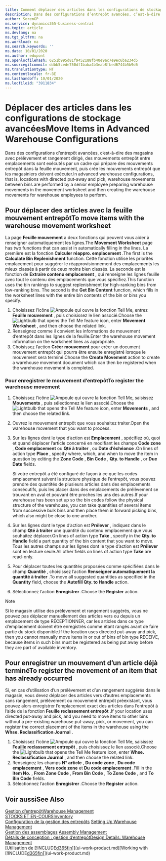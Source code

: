 ```yaml
---
title: Comment déplacer des articles dans les configurations de stockage avancées | Microsoft Docs
description: Dans des configurations d’entrepôt avancées, c’est-à-dire des magasins avec prélèvement et rangement dirigé, des mouvements entrepôt entre emplacements sont exécutés par un cadre qui prépare des mouvements entrepôt dans la feuille mouvement, puis crée les mouvements entrepôt que les magasiniers doivent exécuter.
author: SorenGP
ms.service: dynamics365-business-central
ms.topic: article
ms.devlang: na
ms.tgt_pltfrm: na
ms.workload: na
ms.search.keywords: ''
ms.date: 10/01/2020
ms.author: edupont
ms.openlocfilehash: 6251b995d81f9452188fb40e9ac7e9ec6ba234d5
ms.sourcegitcommit: ddbb5cede750df1baba4b3eab8fbed6744b5b9d6
ms.translationtype: HT
ms.contentlocale: fr-BE
ms.lasthandoff: 10/01/2020
ms.locfileid: "3911834"
---
```

# <a name="move-items-in-advanced-warehouse-configurations"></a><span data-ttu-id="190e3-103">Déplacer des articles dans les configurations de stockage avancées</span><span class="sxs-lookup"><span data-stu-id="190e3-103">Move Items in Advanced Warehouse Configurations</span></span>
<span data-ttu-id="190e3-104">Dans des configurations d’entrepôt avancées, c’est-à-dire des magasins avec prélèvement et rangement dirigé, des mouvements entrepôt entre emplacements sont exécutés par un cadre qui prépare des mouvements entrepôt dans la feuille mouvement, puis crée les mouvements entrepôt que les magasiniers doivent exécuter.</span><span class="sxs-lookup"><span data-stu-id="190e3-104">In advanced warehouse configurations, that is, locations with directed put-away and pick, warehouse movements between bins are performed by a senior employee preparing warehouse movements in the movement worksheet and then creating the warehouse movements for warehouse employees to perform.</span></span>  

## <a name="to-move-items-with-the-warehouse-movement-worksheet"></a><span data-ttu-id="190e3-105">Pour déplacer des articles avec la feuille mouvement entrepôt</span><span class="sxs-lookup"><span data-stu-id="190e3-105">To move items with the warehouse movement worksheet</span></span>
<span data-ttu-id="190e3-106">La page **Feuille mouvement** a deux fonctions qui peuvent vous aider à renseigner automatiquement les lignes.</span><span class="sxs-lookup"><span data-stu-id="190e3-106">The **Movement Worksheet** page has two functions that can assist in automatically filling in the lines.</span></span> <span data-ttu-id="190e3-107">La première est la fonction **Calculer réappro. emplacement** .</span><span class="sxs-lookup"><span data-stu-id="190e3-107">The first is the **Calculate Bin Replenishment** function.</span></span> <span data-ttu-id="190e3-108">Cette fonction utilise les priorités emplacement pour suggérer le réapprovisionnement des emplacements les mieux classés à partir de ceux moins bien classés. La seconde est la fonction de **Extraire contenu emplacement** , qui renseigne les lignes feuille avec tout le contenu des emplacements que vous spécifiez.</span><span class="sxs-lookup"><span data-stu-id="190e3-108">This function uses the bin rankings to suggest replenishment for high-ranking bins from low-ranking bins. The second is the **Get Bin Content** function, which fills in the worksheet lines with the entire bin contents of the bin or bins you specify.</span></span>

1.  <span data-ttu-id="190e3-109">Choisissez l’icône ![Ampoule qui ouvre la fonction Tell Me](media/ui-search/search_small.png "Dites-moi ce que vous voulez faire"), entrez **Feuille mouvement** , puis choisissez le lien associé.</span><span class="sxs-lookup"><span data-stu-id="190e3-109">Choose the ![Lightbulb that opens the Tell Me feature](media/ui-search/search_small.png "Tell me what you want to do") icon, enter **Movement Worksheet** , and then choose the related link.</span></span>  
2.  <span data-ttu-id="190e3-110">Renseignez comme il convient les informations de mouvement d’entrepôt dans les lignes de la feuille.</span><span class="sxs-lookup"><span data-stu-id="190e3-110">Enter the warehouse movement information on the worksheet lines as appropriate.</span></span>  
3. <span data-ttu-id="190e3-111">Choisissez l’action **Créer mouvement** pour créer un document mouvement entrepôt qui pourra être ensuite enregistré lorsque le mouvement sera terminé.</span><span class="sxs-lookup"><span data-stu-id="190e3-111">Choose the **Create Movement** action to create a warehouse movement document which can then be registered when the warehouse movement is completed.</span></span>  

### <a name="to-register-the-warehouse-movement"></a><span data-ttu-id="190e3-112">Pour enregistrer le mouvement d’entrepôt</span><span class="sxs-lookup"><span data-stu-id="190e3-112">To register the warehouse movement</span></span>  
1.  <span data-ttu-id="190e3-113">Choisissez l’icône ![Ampoule qui ouvre la fonction Tell Me](media/ui-search/search_small.png "Dites-moi ce que vous voulez faire"), saisissez **Mouvements** , puis sélectionnez le lien associé.</span><span class="sxs-lookup"><span data-stu-id="190e3-113">Choose the ![Lightbulb that opens the Tell Me feature](media/ui-search/search_small.png "Tell me what you want to do") icon, enter **Movements** , and then choose the related link.</span></span>  
2.  <span data-ttu-id="190e3-114">Ouvrez le mouvement entrepôt que vous souhaitez traiter.</span><span class="sxs-lookup"><span data-stu-id="190e3-114">Open the warehouse movement that you want to process.</span></span>  
3.  <span data-ttu-id="190e3-115">Sur les lignes dont le type d’action est **Emplacement** , spécifiez où, quoi et quand déplacer l’article concerné en modifiant les champs **Code zone** , **Code emplacement** ou **Qté à traiter** , ou **Date d’échéance** .</span><span class="sxs-lookup"><span data-stu-id="190e3-115">On lines of action type **Place** , specify where, which, and when to move the item in question by editing the **Zone Code** , **Bin Code** , **Qty. to Handle** , or **Due Date** fields.</span></span>  

    <span data-ttu-id="190e3-116">Si votre entrepôt a été configuré de façon à ce que les codes emplacement suivent la structure physique de l’entrepôt, vous pouvez prendre des quantités de plusieurs articles dans des emplacements consécutifs, puis les placer dans des emplacements de prélèvement se trouvant en aval et pouvant être proches les uns des autres.</span><span class="sxs-lookup"><span data-stu-id="190e3-116">If your warehouse has been set up so the bin codes follow the physical structure of the warehouse, you can take quantities of several items from successive bulk bins and then place them in forward picking bins, which also might be close to one another.</span></span>  
4.  <span data-ttu-id="190e3-117">Sur les lignes dont le type d’action est **Prélever** , indiquez dans le champ **Qté à traiter** une quantité du contenu emplacement que vous souhaitez déplacer.</span><span class="sxs-lookup"><span data-stu-id="190e3-117">On lines of action type **Take** , specify in the **Qty. to Handle** field a part quantity of the bin content that you want to move.</span></span> <span data-ttu-id="190e3-118">Tous les autres champs sur les lignes dont le type d’action est **Prélever** sont en lecture seule.</span><span class="sxs-lookup"><span data-stu-id="190e3-118">All other fields on lines of action type **Take** are read-only.</span></span>  
5.  <span data-ttu-id="190e3-119">Pour déplacer toutes les quantités proposées comme spécifiées dans le champ **Quantité** , choisissez l’action **Renseigner automatiquement la quantité à traiter** .</span><span class="sxs-lookup"><span data-stu-id="190e3-119">To move all suggested quantities as specified in the **Quantity** field, choose the **Autofill Qty. to Handle** action.</span></span>  
6. <span data-ttu-id="190e3-120">Sélectionnez l’action **Enregistrer** .</span><span class="sxs-lookup"><span data-stu-id="190e3-120">Choose the **Register** action.</span></span>  

> [!NOTE]  
>  <span data-ttu-id="190e3-121">Si le magasin utilise des prélèvement et rangement suggérés, vous ne pouvez pas déplacer manuellement des articles vers ou depuis un emplacement de type RÉCEPTIONNER, car les articles dans ce type d’emplacement doivent être enregistrés comme étant rangés avant de faire partie du stock disponible.</span><span class="sxs-lookup"><span data-stu-id="190e3-121">If the location uses directed put-away and pick, then you cannot manually move items in or out of bins of bin type RECEIVE, because items in such bins must be registered as being put away before they are part of available inventory.</span></span>

## <a name="to-register-the-movement-of-an-item-that-has-already-occurred"></a><span data-ttu-id="190e3-122">Pour enregistrer un mouvement d’un article déjà terminé</span><span class="sxs-lookup"><span data-stu-id="190e3-122">To register the movement of an item that has already occurred</span></span>  
<span data-ttu-id="190e3-123">Si, en cas d’utilisation d’un prélèvement et d’un rangement suggérés dans le magasin, vous devez déplacer des articles vers d’autres emplacements sans rangement, prélèvement ou mouvement entrepôt préexistant, vous pouvez alors enregistrer l’emplacement exact des articles dans l’entrepôt à l’aide de la fonction **Feuille reclassement entrepôt** .</span><span class="sxs-lookup"><span data-stu-id="190e3-123">If your location uses directed put-away and pick, and you need to move items to other bins without a pre-existing warehouse put-away, pick, or movement, you can register the correct placement of the items in the warehouse using the **Whse. Reclassification Journal** .</span></span>

1.  <span data-ttu-id="190e3-124">Choisissez l’icône ![Ampoule qui ouvre la fonction Tell Me](media/ui-search/search_small.png "Dites-moi ce que vous voulez faire"), saisissez **Feuille reclassement entrepôt** , puis choisissez le lien associé.</span><span class="sxs-lookup"><span data-stu-id="190e3-124">Choose the ![Lightbulb that opens the Tell Me feature](media/ui-search/search_small.png "Tell me what you want to do") icon, enter **Whse. Reclassification Journal** , and then choose the related link.</span></span>  
2.  <span data-ttu-id="190e3-125">Renseignez les champs **N° article** , **Du code zone** , **Du code emplacement** , **Vers code zone** et **Du code emplacement** .</span><span class="sxs-lookup"><span data-stu-id="190e3-125">Fill in the **Item No.** , **From Zone Code** , **From Bin Code** , **To Zone Code** , and **To Bin Code** fields.</span></span>  
3.  <span data-ttu-id="190e3-126">Sélectionnez l’action **Enregistrer** .</span><span class="sxs-lookup"><span data-stu-id="190e3-126">Choose the **Register** action.</span></span>  

## <a name="see-also"></a><span data-ttu-id="190e3-127">Voir aussi</span><span class="sxs-lookup"><span data-stu-id="190e3-127">See Also</span></span>  
[<span data-ttu-id="190e3-128">Gestion d’entrepôt</span><span class="sxs-lookup"><span data-stu-id="190e3-128">Warehouse Management</span></span>](warehouse-manage-warehouse.md)  
[<span data-ttu-id="190e3-129">STOCKS ET EN-COURS</span><span class="sxs-lookup"><span data-stu-id="190e3-129">Inventory</span></span>](inventory-manage-inventory.md)  
<span data-ttu-id="190e3-130">[Configuration de la gestion des entrepôts](warehouse-setup-warehouse.md)   </span><span class="sxs-lookup"><span data-stu-id="190e3-130">[Setting Up Warehouse Management](warehouse-setup-warehouse.md)   </span></span>  
<span data-ttu-id="190e3-131">[Gestion des assemblages](assembly-assemble-items.md)  </span><span class="sxs-lookup"><span data-stu-id="190e3-131">[Assembly Management](assembly-assemble-items.md)  </span></span>  
[<span data-ttu-id="190e3-132">Détails de conception : gestion d’entrepôt</span><span class="sxs-lookup"><span data-stu-id="190e3-132">Design Details: Warehouse Management</span></span>](design-details-warehouse-management.md)  
<span data-ttu-id="190e3-133">[Utilisation de [!INCLUDE[d365fin](includes/d365fin_md.md)]](ui-work-product.md)</span><span class="sxs-lookup"><span data-stu-id="190e3-133">[Working with [!INCLUDE[d365fin](includes/d365fin_md.md)]](ui-work-product.md)</span></span>
